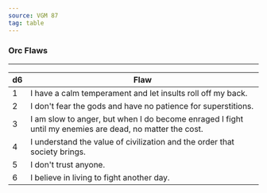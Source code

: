 ```yaml
---
source: VGM 87
tag: table
---
```


### Orc Flaws
---
|d6|Flaw|
|----|------------|
|1|I have a calm temperament and let insults roll off my back.|
|2|I don't fear the gods and have no patience for superstitions.|
|3|I am slow to anger, but when I do become enraged I fight until my enemies are dead, no matter the cost.|
|4|I understand the value of civilization and the order that society brings.|
|5|I don't trust anyone.|
|6|I believe in living to fight another day.|
